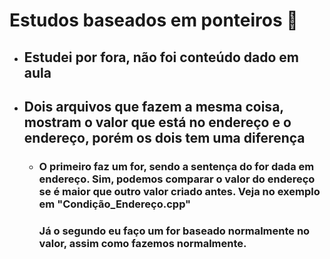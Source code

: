 # Estudos baseados em ponteiros 🔎

* ## Estudei por fora, não foi conteúdo dado em aula

* ## Dois arquivos que fazem a mesma coisa, mostram o valor que está no endereço e o endereço, porém os dois tem uma diferença

  <ul>
  
    <li>
        <h3>
            O primeiro faz um for, sendo a sentença do for dada em endereço. Sim, podemos comparar o valor do endereço se é maior que outro valor criado antes. Veja no exemplo em "Condição_Endereço.cpp"
        </h3>
        <h3>
            Já o segundo eu faço um for baseado normalmente no valor, assim como fazemos normalmente.
        </h3>
    </li>
  </ul>
